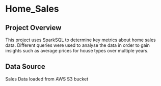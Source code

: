 # Home_Sales

## Project Overview
This project uses SparkSQL to determine key metrics about home sales data. Different queries were used to analyse the data in order to gain insights such as average prices for house types over multiple years.

## Data Source
Sales Data loaded from AWS S3 bucket
